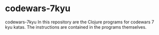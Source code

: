 # codewars-7kyu
codewars-7kyu  In this repository are the Clojure programs for codewars 7 kyu katas.  The instructions are contained in the programs themselves.
